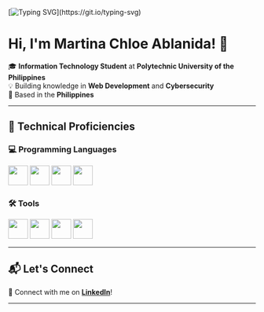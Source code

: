 [![Typing SVG](https://readme-typing-svg.herokuapp.com?font=Fira+Code&pause=1000&color=656BF7&random=false&width=435&lines=Welcome+to+my+GitHub+Profile!;Check+out+my+repositories!)](https://git.io/typing-svg)  


# Hi, I'm Martina Chloe Ablanida! 👋

🎓 **Information Technology Student** at **Polytechnic University of the Philippines**  
💡 Building knowledge in **Web Development** and **Cybersecurity**  
📍 Based in the **Philippines**

---

## 🔧 Technical Proficiencies

### 💻 Programming Languages

[<img src="https://upload.wikimedia.org/wikipedia/en/3/30/Java_programming_language_logo.svg" height="40">](https://www.java.com/)
[<img src="https://upload.wikimedia.org/wikipedia/commons/c/c3/Python-logo-notext.svg" height="40">](https://www.python.org/)
[<img src="https://upload.wikimedia.org/wikipedia/commons/6/61/HTML5_logo_and_wordmark.svg" height="40">](https://developer.mozilla.org/en-US/docs/Web/HTML)
[<img src="https://upload.wikimedia.org/wikipedia/commons/d/d5/CSS3_logo_and_wordmark.svg" height="40">](https://developer.mozilla.org/en-US/docs/Web/CSS)

### 🛠️ Tools

[<img src="https://upload.wikimedia.org/wikipedia/commons/1/1d/PyCharm_Icon.svg" height="40">](https://www.jetbrains.com/pycharm/)
[<img src="https://upload.wikimedia.org/wikipedia/commons/9/9a/Visual_Studio_Code_1.35_icon.svg" height="40">](https://code.visualstudio.com/)
[<img src="https://upload.wikimedia.org/wikipedia/commons/9/98/Apache_NetBeans_Logo.svg" height="40">](https://netbeans.apache.org/)
[<img src="https://upload.wikimedia.org/wikipedia/en/d/dd/MySQL_logo.svg" height="40">](https://www.mysql.com/)

---

## 📬 Let's Connect  

🔗 Connect with me on **[LinkedIn](https://www.linkedin.com/in/martina-chloe-ablanida/)**!  

---
